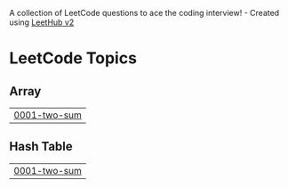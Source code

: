A collection of LeetCode questions to ace the coding interview! - Created using [LeetHub v2](https://github.com/arunbhardwaj/LeetHub-2.0)
<!---LeetCode Topics Start-->
# LeetCode Topics
## Array
|  |
| ------- |
| [0001-two-sum](https://github.com/yeinMOON/LeetCode/tree/master/0001-two-sum) |
## Hash Table
|  |
| ------- |
| [0001-two-sum](https://github.com/yeinMOON/LeetCode/tree/master/0001-two-sum) |
<!---LeetCode Topics End-->